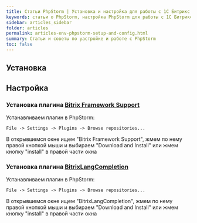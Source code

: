```yaml
---
title: Статьи PhpStorm | Установка и настройка для работы с 1С Битрикс
keywords: статьи о PhpStorm, настройка PhpStorm для работы с 1С Битрикс
sidebar: articles_sidebar
folder: articles
permalink: articles-env-phpstorm-setup-and-config.html
summary: Статьи и советы по yастройке и работе с PhpStorm
toc: false
---
```


## Установка

## Настройка

### Установка плагина [Bitrix Framework Support](https://github.com/vizh/bxfs)

Устанавливаем плагин в PhpStorm:

```File -> Settings -> Plugins -> Browse repositories...```

В открывшемся окне ищем "Bitrix Framework Support", жмем по нему правой кнопкой мыши и выбираем "Download and Install" или жмем кнопку "install" в правой части окна

### Установка плагина [BitrixLangCompletion](https://plugins.jetbrains.com/plugin/8156-bitrixlangcompletion)

Устанавливаем плагин в PhpStorm:

```File -> Settings -> Plugins -> Browse repositories...```

В открывшемся окне ищем "BitrixLangCompletion", жмем по нему правой кнопкой мыши и выбираем "Download and Install" или жмем кнопку "install" в правой части окна
